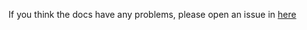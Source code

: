 If you think the docs have any problems, please open an issue in [here](https://github.com/XMOJ-Script-dev/XMOJ-Script/Issues)
